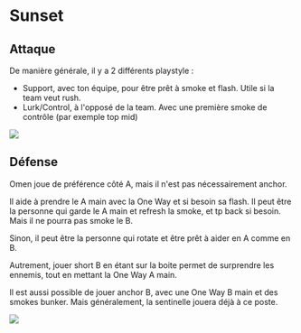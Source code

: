 # Sunset
## Attaque
<div class="grid">
<div>
De manière générale, il y a 2 différents playstyle :  

- Support, avec ton équipe, pour être prêt à smoke et flash. Utile si la team veut rush.
- Lurk/Control, à l'opposé de la team. Avec une première smoke de contrôle (par exemple top mid)
</div>

<img src="sunset/atk.png" />
</div>

## Défense
<div class="grid">
<div>
Omen joue de préférence côté A, mais il n'est pas nécessairement anchor.

Il aide à prendre le A main avec la One Way et si besoin sa flash. Il peut être la personne qui garde le A main et refresh la smoke, et tp back si besoin. Mais il ne pourra pas smoke le B.  

Sinon, il peut être la personne qui rotate et être prêt à aider en A comme en B.  

Autrement, jouer short B en étant sur la boite permet de surprendre les ennemis, tout en mettant la One Way A main.  

Il est aussi possible de jouer anchor B, avec une One Way B main et des smokes bunker. Mais généralement, la sentinelle jouera déjà à ce poste.
</div>

<img src="sunset/def.png" />
</div>
